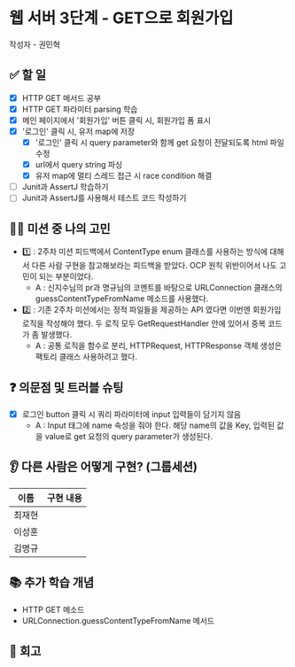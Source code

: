 # 웹 서버 3단계 - GET으로 회원가입

작성자 - 권민혁

## ✅ 할 일
- [x] HTTP GET 메서드 공부
- [x] HTTP GET 파라미터 parsing 학습
- [x] 메인 페이지에서 '회원가입' 버튼 클릭 시, 회원가입 폼 표시
- [x] '로그인' 클릭 시, 유저 map에 저장
  - [x] '로그인' 클릭 시 query parameter와 함께 get 요청이 전달되도록 html 파일 수정
  - [x] url에서 query string 파싱 
  - [x] 유저 map에 멀티 스레드 접근 시 race condition 해결
- [ ] Junit과 AssertJ 학습하기
- [ ] Junit과 AssertJ를 사용해서 테스트 코드 작성하기

## 👨‍💻 미션 중 나의 고민
- 1️⃣ : 2주차 미션 피드백에서 ContentType enum 클래스를 사용하는 방식에 대해서 다른 사람 구현을 참고해보라는 피드백을 받았다. OCP 원칙 위반이어서 나도 고민이 되는 부분이었다. 
  - A : 신지수님의 pr과 명규님의 코멘트를 바탕으로 URLConnection 클래스의 guessContentTypeFromName 메소드를 사용했다. 
- 2️⃣ : 기존 2주차 미션에서는 정적 파일들을 제공하는 API 였다면 이번엔 회원가입 로직을 작성해야 했다. 두 로직 모두 GetRequestHandler 안에 있어서 중복 코드가 좀 발생했다.  
  - A : 공통 로직을 함수로 분리, HTTPRequest, HTTPResponse 객체 생성은 팩토리 클래스 사용하려고 했다.

## ❓ 의문점 및 트러블 슈팅
- [x] 로그인 button 클릭 시 쿼리 파라미터에 input 입력들이 담기지 않음
  - A : Input 태그에 name 속성을 줘야 한다. 해당 name의 값을 Key, 입력된 값을 value로 get 요청의 query parameter가 생성된다. 

## 👂 다른 사람은 어떻게 구현? (그룹세션)

| 이름  | 구현 내용 |
|-----|-------|
| 최재현 |       |
| 이성훈 |       |
| 김명규 |       |

## 📚 추가 학습 개념
- HTTP GET 메소드
- URLConnection.guessContentTypeFromName 메서드

## 🧐 회고
